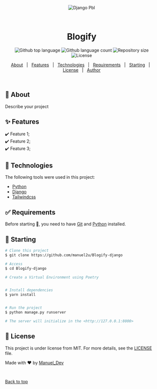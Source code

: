 <div align="center" id="top"> 
  <img src="./.github/app.gif" alt="Django Pbl" />

  &#xa0;

  <!-- <a href="https://djangopbl.netlify.app">Demo</a> -->
</div>

<h1 align="center">Blogify</h1>

<p align="center">
  <img alt="Github top language" src="https://img.shields.io/github/languages/top/manuel2u/Blogify-django?color=56BEB8">

  <img alt="Github language count" src="https://img.shields.io/github/languages/count/manuel2u/Blogify-django?color=56BEB8">

  <img alt="Repository size" src="https://img.shields.io/github/repo-size/manuel2u/Blogify-django?color=56BEB8">

  <img alt="License" src="https://img.shields.io/github/license/manuel2u/Blogify-django?color=56BEB8">

  <!-- <img alt="Github issues" src="https://img.shields.io/github/issues/{{YOUR_GITHUB_USERNAME}}/django-pbl?color=56BEB8" /> -->

  <!-- <img alt="Github forks" src="https://img.shields.io/github/forks/{{YOUR_GITHUB_USERNAME}}/django-pbl?color=56BEB8" /> -->

  <!-- <img alt="Github stars" src="https://img.shields.io/github/stars/{{YOUR_GITHUB_USERNAME}}/django-pbl?color=56BEB8" /> -->
</p>

<!-- Status -->

<!-- <h4 align="center"> 
	🚧  Django Pbl 🚀 Under construction...  🚧
</h4> 

<hr> -->

<p align="center">
  <a href="#dart-about">About</a> &#xa0; | &#xa0; 
  <a href="#sparkles-features">Features</a> &#xa0; | &#xa0;
  <a href="#rocket-technologies">Technologies</a> &#xa0; | &#xa0;
  <a href="#white_check_mark-requirements">Requirements</a> &#xa0; | &#xa0;
  <a href="#checkered_flag-starting">Starting</a> &#xa0; | &#xa0;
  <a href="#memo-license">License</a> &#xa0; | &#xa0;
  <a href="https://github.com/manuel2u" target="_blank">Author</a>
</p>

<br>

## :dart: About ##

Describe your project

## :sparkles: Features ##

:heavy_check_mark: Feature 1;\
:heavy_check_mark: Feature 2;\
:heavy_check_mark: Feature 3;

## :rocket: Technologies ##

The following tools were used in this project:

- [Python](https://python.org/en/)
- [Django](https://djangoproject.com/)
- [Tailwindcss](https://tailwindcss.com/)


## :white_check_mark: Requirements ##

Before starting :checkered_flag:, you need to have [Git](https://git-scm.com) and [Python](https://nodejs.org/en/) installed.

## :checkered_flag: Starting ##

```bash
# Clone this project
$ git clone https://github.com/manuel2u/Blogify-django

# Access
$ cd Blogify-django

# Create a Virtual Environment using Poetry


# Install dependencies
$ yarn install


# Run the project
$ python manage.py runserver

# The server will initialize in the <http://127.0.0.1:8000>
```

## :memo: License ##

This project is under license from MIT. For more details, see the [LICENSE](LICENSE.md) file.


Made with :heart: by <a href="https://github.com/manuel2u" target="_blank">Manuel_Dev</a>

&#xa0;

<a href="#top">Back to top</a>
